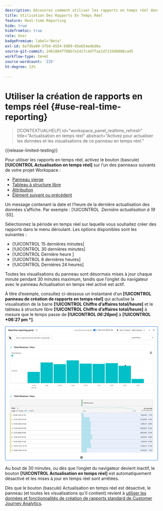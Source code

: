 ```yaml
---
description: Découvrez comment utiliser les rapports en temps réel dans Analysis Workspace.
title: Utilisation Des Rapports En Temps Réel
feature: Real-time Reporting
hide: true
hidefromtoc: true
role: User
badgePremium: label="Beta"
exl-id: 6e7dba80-5fb9-4554-b989-85eb54a4bd6a
source-git-commit: 2461804f788b7a1417c4d7faa1d7133d8808cad5
workflow-type: tm+mt
source-wordcount: '225'
ht-degree: 12%

---
```


# Utiliser la création de rapports en temps réel {#use-real-time-reporting}

>[!CONTEXTUALHELP]
>id="workspace_panel_realtime_refresh"
>title="Actualisation en temps réel"
>abstract="Activez pour actualiser les données et les visualisations de ce panneau en temps réel."

{{release-limited-testing}}

Pour utiliser les rapports en temps réel, activez le bouton (bascule) **[!UICONTROL Actualisation en temps réel]** sur l’un des panneaux suivants de votre projet Workspace :

* [Panneau vierge](/help/analysis-workspace/c-panels/blank-panel.md)
* [Tableau à structure libre](/help/analysis-workspace/c-panels/freeform-panel.md)
* [Attribution](/help/analysis-workspace/c-panels/attribution.md)
* [Élément suivant ou précédent](/help/analysis-workspace/c-panels/next-previous.md)

Un message contenant la date et l’heure de la dernière actualisation des données s’affiche. Par exemple : [!UICONTROL &#x200B; *Dernière actualisation à 19 :55*].

Sélectionnez la période en temps réel sur laquelle vous souhaitez créer des rapports dans le menu déroulant. Les options disponibles sont les suivantes :

* [!UICONTROL 15 dernières minutes]
* [!UICONTROL 30 dernières minutes]
* [!UICONTROL Dernière heure &#x200B;]
* [!UICONTROL 8 dernières heures]
* [!UICONTROL Dernières 24 heures]

Toutes les visualisations du panneau sont désormais mises à jour chaque minute pendant 30 minutes maximum, tandis que l’onglet du navigateur avec le panneau Actualisation en temps réel activé est actif.

À titre d’exemple, consultez ci-dessous un instantané d’un **[!UICONTROL panneau de création de rapports en temps réel]** qui actualise la visualisation de la barre **[!UICONTROL Chiffre d’affaires total/heure]** et le tableau à structure libre **[!UICONTROL Chiffre d’affaires total/heure]** à mesure que le temps passe de **[!UICONTROL *06:26pm*]** à **[!UICONTROL *06:27 pm *]**.

![Actualisation en temps réel](assets/real-time-refresh.gif)

Au bout de 30 minutes, ou dès que l’onglet du navigateur devient inactif, le bouton **[!UICONTROL Actualisation en temps réel]** est automatiquement désactivé et les mises à jour en temps réel sont arrêtées.

Dès que le bouton (bascule) Actualisation en temps réel est désactivé, le panneau (et toutes les visualisations qu’il contient) revient à [utiliser les données et fonctionnalités de création de rapports standard de Customer Journey Analytics](real-time.md#how-it-works).
